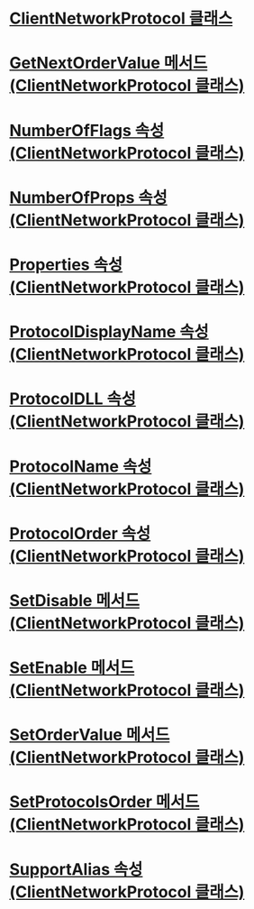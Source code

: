 # [ClientNetworkProtocol 클래스](clientnetworkprotocol-class.md)
# [GetNextOrderValue 메서드 (ClientNetworkProtocol 클래스)](getnextordervalue-method-clientnetworkprotocol-class.md)
# [NumberOfFlags 속성 (ClientNetworkProtocol 클래스)](numberofflags-property-clientnetworkprotocol-class.md)
# [NumberOfProps 속성 (ClientNetworkProtocol 클래스)](numberofprops-property-clientnetworkprotocol-class.md)
# [Properties 속성 (ClientNetworkProtocol 클래스)](properties-property-clientnetworkprotocol-class.md)
# [ProtocolDisplayName 속성 (ClientNetworkProtocol 클래스)](protocoldisplayname-property-clientnetworkprotocol-class.md)
# [ProtocolDLL 속성 (ClientNetworkProtocol 클래스)](protocoldll-property-clientnetworkprotocol-class.md)
# [ProtocolName 속성 (ClientNetworkProtocol 클래스)](protocolname-property-clientnetworkprotocol-class.md)
# [ProtocolOrder 속성 (ClientNetworkProtocol 클래스)](protocolorder-property-clientnetworkprotocol-class.md)
# [SetDisable 메서드 (ClientNetworkProtocol 클래스)](setdisable-method-clientnetworkprotocol-class.md)
# [SetEnable 메서드 (ClientNetworkProtocol 클래스)](setenable-method-clientnetworkprotocol-class.md)
# [SetOrderValue 메서드 (ClientNetworkProtocol 클래스)](setordervalue-method-clientnetworkprotocol-class.md)
# [SetProtocolsOrder 메서드 (ClientNetworkProtocol 클래스)](setprotocolsorder-method-clientnetworkprotocol-class.md)
# [SupportAlias 속성 (ClientNetworkProtocol 클래스)](supportalias-property-clientnetworkprotocol-class.md)
